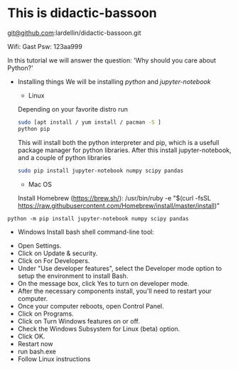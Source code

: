 # This is didactic-bassoon

git@github.com:lardellin/didactic-bassoon.git

Wifi: Gast
Psw: 123aa999 

In this tutorial we will answer the question: 'Why should you care about Python?'

* Installing things
We will be installing *python* and *jupyter-notebook*
  * Linux
  
  Depending on your favorite distro run
  
  ```bash 
  sudo [apt install / yum install / pacman -S ] 
  python pip 
  ```
  This will install both the python interpreter and pip, which is a
  usefull package manager for python libraries. After this install
  jupyter-notebook, and a couple of python libraries
  ```bash
  sudo pip install jupyter-notebook numpy scipy pandas
  ```
  
  * Mac OS
  
  Install Homebrew (https://brew.sh/): 
  /usr/bin/ruby -e "$(curl -fsSL https://raw.githubusercontent.com/Homebrew/install/master/install)"

```brew install python 
python -m pip install jupyter-notebook numpy scipy pandas
```
  * Windows
Install bash shell command-line tool:
 - Open Settings.
 - Click on Update & security.
 - Click on For Developers.
 - Under "Use developer features", select the Developer mode option to setup the environment to install Bash.
 - On the message box, click Yes to turn on developer mode.
 - After the necessary components install, you'll need to restart your computer.
 - Once your computer reboots, open Control Panel.
 - Click on Programs.
 - Click on Turn Windows features on or off.
 - Check the Windows Subsystem for Linux (beta) option.
 - Click OK.
 - Restart now
 - run bash.exe
 - Follow Linux instructions 
